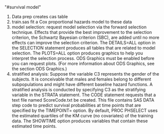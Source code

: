 "#survival model" 
1. Data prep creates cas table
2. train.sas fit a Cox proportional hazards model to these data
3. model selection: request model selection via the forward selection technique. Effects that provide the best improvement to the selection criterion, the Schwartz Bayesian  criterion (SBC), are added until no more effects can improve the selection criterion. The DETAILS=ALL option in the SELECTION statement produces all tables that are related to model selection. The PLOTS=ALL option produces graphics to help you interpret the selection process. ODS Graphics must be enabled before you can request plots. (For more information about ODS Graphics, see the section ODS Graphics.)
4. stratified analysis: Suppose the variable C3 represents the gender of the subjects. It is conceivable that males and females belong to different subpopulations and might have different baseline hazard functions. A stratified analysis is conducted by specifying C3 as the stratifying variable in the STRATA statement. The CODE statement requests that a text file named ScoreCode.txt be created. This file contains SAS DATA step code to predict survival probabilities at time points that are specified by the TIMEPOINT= option. By default, PROC PHSELECT uses the estimated quartiles of the KM curve (no covariates) of the training data. The SHOWTIME option produces variables that contain these estimated time points.
